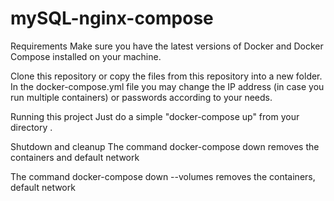 # mySQL-nginx-compose

Requirements
Make sure you have the latest versions of Docker and Docker Compose installed on your machine.

Clone this repository or copy the files from this repository into a new folder. In the docker-compose.yml file you may change the IP address (in case you run multiple containers) or passwords according to your needs.

Running this project
Just do a simple "docker-compose up" from your directory .

Shutdown and cleanup
The command docker-compose down removes the containers and default network

The command docker-compose down --volumes removes the containers, default network
